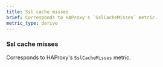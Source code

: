 ```yaml
---
title: Ssl cache misses
brief: Corresponds to HAProxy's `SslCacheMisses` metric. 
metric_type: derive
---
```

### Ssl cache misses

Corresponds to HAProxy's `SslCacheMisses` metric. 
